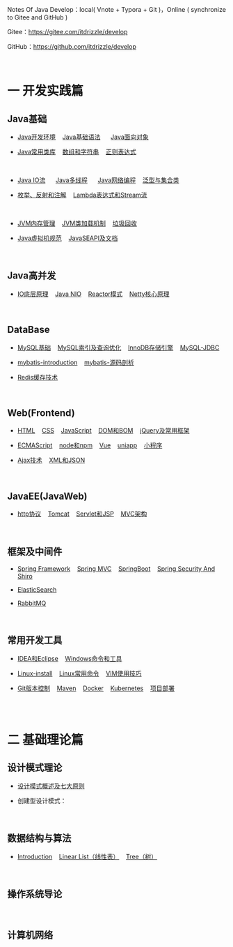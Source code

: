 Notes Of Java Develop：local( Vnote + Typora + Git )，Online ( synchronize to Gitee and GitHub )

Gitee：https://gitee.com/itdrizzle/develop

GitHub：https://github.com/itdrizzle/develop

<br>

# 一 开发实践篇

## Java基础

* [Java开发环境](JavaSE/detail/history.md) &nbsp;&nbsp; [Java基础语法](JavaSE/base.md)  &nbsp;&nbsp; &nbsp;  [Java面向对象](JavaSE/oop.md)&nbsp;&nbsp; &nbsp; 

* [Java常用类库](JavaSE/classlib.md) &nbsp;&nbsp; [数组和字符串](JavaSE/array.md) &nbsp;&nbsp;   [正则表达式](JavaSE/regex.md) &nbsp;&nbsp; 

<br>

* [Java IO流](JavaSE/javaIO.md) &nbsp;&nbsp; &nbsp;  [Java多线程](JavaSE/thread.md) &nbsp;&nbsp; &nbsp;  [Java网络编程](JavaSE/network.md) &nbsp;&nbsp;  [泛型与集合类](JavaSE/collection.md) &nbsp;&nbsp;  

* [枚举、反射和注解](JavaSE/senior.md) &nbsp;&nbsp;  [Lambda表达式和Stream流](JavaSE/lambda.md) &nbsp;&nbsp;  

<br>

* [JVM内存管理](Jvm/Jvm内存管理.md)  &nbsp;&nbsp;  [JVM类加载机制](Jvm/Jvm类加载.md)  &nbsp;&nbsp;   [垃圾回收](Jvm/gc.md)  &nbsp;&nbsp;   

* [Java虚拟机规范](Jvm/Specification.md)  &nbsp;&nbsp;   [JavaSEAPI及文档](https://www.oracle.com/cn/java/technologies/java-se-api-doc.html)&nbsp;&nbsp; 

<br>

## Java高并发
* [IO底层原理]()  &nbsp;&nbsp;  [Java NIO]()  &nbsp;&nbsp; [Reactor模式]()  &nbsp;&nbsp;  [Netty核心原理]()  &nbsp;&nbsp; 



<br/>

## DataBase

*  [MySQL基础](Database/mysql-1.md) &nbsp;&nbsp;   [MySQL索引及查询优化](Database/mysql-2.md) &nbsp;&nbsp; [InnoDB存储引擎](Database/innodb.md) &nbsp;&nbsp;   [MySQL-JDBC](Database/jdbc.md) &nbsp;&nbsp;  

*   [mybatis-introduction](Database/mybatis.md) &nbsp;&nbsp;    [mybatis-源码剖析](Database/mybatis源码.md) &nbsp;&nbsp;   

* [Redis缓存技术](Database/Redis.md) 



<br/>

## Web(Frontend)

* [HTML](Web/HTML.md) &nbsp;&nbsp;   [CSS](Web/CSS.md) &nbsp;&nbsp;  [JavaScript](Web/JavaScript.md) &nbsp;&nbsp;   [DOM和BOM](Web/WebAPI.md) &nbsp;&nbsp;   [jQuery及常用框架](Web/frame.md) &nbsp;&nbsp;   

* [ECMAScript](Web/ES6.md) &nbsp;&nbsp;   [node和npm](Web/nodejs.md) &nbsp;&nbsp;     [Vue](Web/Vue.md) &nbsp;&nbsp;   [uniapp](Web/uniapp.md) &nbsp;&nbsp;   [小程序](Web/小程序.md) &nbsp;&nbsp;   

* [Ajax技术](Web/ajax.md) &nbsp;&nbsp;  [XML和JSON](Web/json.md) &nbsp;&nbsp; 

<br/>


## JavaEE(JavaWeb)

*  [http协议](Javaee/http.md) &nbsp;&nbsp;  [Tomcat](Javaee/tomcat.md) &nbsp;&nbsp;   [Servlet和JSP](Javaee/Servlet.md) &nbsp;&nbsp;  [MVC架构](Javaee/mvc.md) &nbsp;&nbsp;  



<br/>


## 框架及中间件

* [Spring Framework](Frame/spring.md) &nbsp;&nbsp;  [Spring MVC](Frame/springmvc.md) &nbsp;&nbsp;   [SpringBoot](Frame/springboot.md) &nbsp;&nbsp;  [Spring Security And Shiro](Frame/security.md) &nbsp;&nbsp;  

* [ElasticSearch](Frame/ElasticSearch.md) &nbsp;&nbsp; 

* [RabbitMQ](Frame/RabbitMQ.md) &nbsp;&nbsp; 












<br/>


## 常用开发工具

* [IDEA和Eclipse](Tools/idea.md)    &nbsp;&nbsp;   [Windows命令和工具](Tools/windows.md)    &nbsp;&nbsp;  

* [Linux-install](Tools/Linux-install.md) &nbsp;&nbsp;  [Linux常用命令](Tools/Linux.md) &nbsp;&nbsp;  [VIM使用技巧](Tools/vim.md) &nbsp;&nbsp;  

* [Git版本控制](Tools/Git.md) &nbsp;&nbsp;  [Maven](Tools/maven.md) &nbsp;&nbsp; [Docker](Tools/Docker.md) &nbsp;&nbsp; [Kubernetes](Tools/kubernetes.md) &nbsp;&nbsp; [项目部署](Tools/deployment.md) &nbsp;&nbsp;


<br/> <br/>

# 二 基础理论篇



## 设计模式理论

* [设计模式概述及七大原则](DesignPatterns/theory.md) 


* 创建型设计模式：
    


<br/>


## 数据结构与算法

* [Introduction](DataStructure/introduction.md) &nbsp;&nbsp; [Linear List（线性表）](DataStructure/LinearList.md)  &nbsp;&nbsp; [Tree（树）](DataStructure/tree.md) 

 




<br/>


## 操作系统导论



<br/>


## 计算机网络